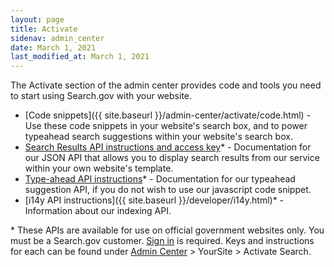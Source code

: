 ```yaml
---
layout: page
title: Activate
sidenav: admin_center
date: March 1, 2021
last_modified_at: March 1, 2021
---
```


<i class="icon-code"></i> The Activate section of the admin center provides code and tools you need to start using Search.gov with your website.

* [Code snippets]({{ site.baseurl }}/admin-center/activate/code.html) - Use these code snippets in your website's search box, and to power typeahead search suggestions within your website's search box.
* [Search Results API instructions and access key](https://open.gsa.gov/api/searchgov-results/)\* - Documentation for our JSON API that allows you to display search results from our service within your own website's template.
* [Type-ahead API instructions](https://open.gsa.gov/api/searchgov-suggestions/)\* - Documentation for our typeahead suggestion API, if you do not wish to use our javascript code snippet.
* [i14y API instructions]({{ site.baseurl }}/developer/i14y.html)\* - Information about our indexing API.

\* These APIs are available for use on official government websites only. You must be a Search.gov customer. [Sign in](https://search.usa.gov/sites) is required. Keys and instructions for each can be found under [Admin Center](https://search.usa.gov/sites) > YourSite > Activate Search.